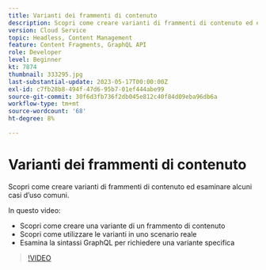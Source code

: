 ```yaml
---
title: Varianti dei frammenti di contenuto
description: Scopri come creare varianti di frammenti di contenuto ed esaminare alcuni casi d’uso comuni.
version: Cloud Service
topic: Headless, Content Management
feature: Content Fragments, GraphQL API
role: Developer
level: Beginner
kt: 7874
thumbnail: 333295.jpg
last-substantial-update: 2023-05-17T00:00:00Z
exl-id: c7fb28b8-494f-47d6-95b7-01ef444abe99
source-git-commit: 30f6d3fb736f2db045e812c40f84d09eba96db6a
workflow-type: tm+mt
source-wordcount: '68'
ht-degree: 8%

---
```


# Varianti dei frammenti di contenuto

Scopri come creare varianti di frammenti di contenuto ed esaminare alcuni casi d’uso comuni.

In questo video:

+ Scopri come creare una variante di un frammento di contenuto
+ Scopri come utilizzare le varianti in uno scenario reale
+ Esamina la sintassi GraphQL per richiedere una variante specifica

>[!VIDEO](https://video.tv.adobe.com/v/333295?quality=12&learn=on)

